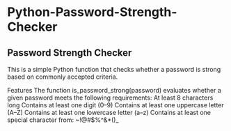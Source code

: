 # Python-Password-Strength-Checker
## Password Strength Checker ## 
This is a simple Python function that checks whether a password is strong based on commonly accepted criteria.

Features
The function is_password_strong(password) evaluates whether a given password meets the following requirements:
At least 8 characters long
Contains at least one digit (0–9)
Contains at least one uppercase letter (A–Z)
Contains at least one lowercase letter (a–z)
Contains at least one special character from: ~!@#$%^&*()_

